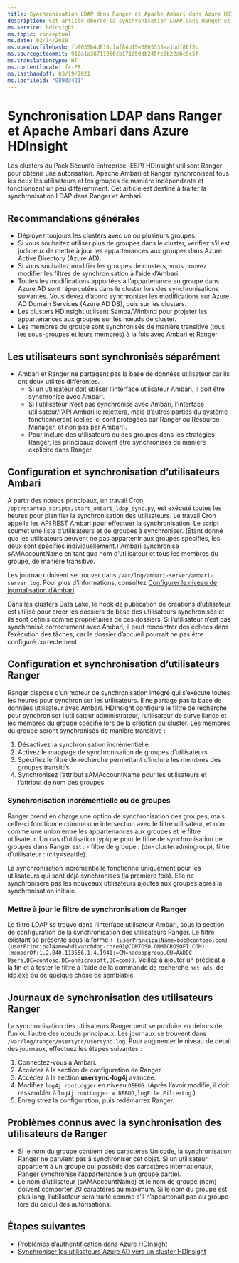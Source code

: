 ```yaml
---
title: Synchronisation LDAP dans Ranger et Apache Ambari dans Azure HDInsight
description: Cet article aborde la synchronisation LDAP dans Ranger et Ambari, et fournit des indications générales.
ms.service: hdinsight
ms.topic: conceptual
ms.date: 02/14/2020
ms.openlocfilehash: fb9035b4d816c1af84b15e6865335aa1bdf86f5b
ms.sourcegitcommit: 910a1a38711966cb171050db245fc3b22abc8c5f
ms.translationtype: HT
ms.contentlocale: fr-FR
ms.lasthandoff: 03/19/2021
ms.locfileid: "98933421"
---
```

# <a name="ldap-sync-in-ranger-and-apache-ambari-in-azure-hdinsight"></a>Synchronisation LDAP dans Ranger et Apache Ambari dans Azure HDInsight

Les clusters du Pack Sécurité Entreprise (ESP) HDInsight utilisent Ranger pour obtenir une autorisation. Apache Ambari et Ranger synchronisent tous les deux les utilisateurs et les groupes de manière indépendante et fonctionnent un peu différemment. Cet article est destiné à traiter la synchronisation LDAP dans Ranger et Ambari.

## <a name="general-guidelines"></a>Recommandations générales

* Déployez toujours les clusters avec un ou plusieurs groupes.
* Si vous souhaitez utiliser plus de groupes dans le cluster, vérifiez s’il est judicieux de mettre à jour les appartenances aux groupes dans Azure Active Directory (Azure AD).
* Si vous souhaitez modifier les groupes de clusters, vous pouvez modifier les filtres de synchronisation à l’aide d’Ambari.
* Toutes les modifications apportées à l’appartenance au groupe dans Azure AD sont répercutées dans le cluster lors des synchronisations suivantes. Vous devez d’abord synchroniser les modifications sur Azure AD Domain Services (Azure AD DS), puis sur les clusters.
* Les clusters HDInsight utilisent Samba/Winbind pour projeter les appartenances aux groupes sur les nœuds de cluster.
* Les membres du groupe sont synchronisés de manière transitive (tous les sous-groupes et leurs membres) à la fois avec Ambari et Ranger. 

## <a name="users-are-synced-separately"></a>Les utilisateurs sont synchronisés séparément

 * Ambari et Ranger ne partagent pas la base de données utilisateur car ils ont deux utilités différentes. 
   * Si un utilisateur doit utiliser l’interface utilisateur Ambari, il doit être synchronisé avec Ambari. 
   * Si l’utilisateur n’est pas synchronisé avec Ambari, l’interface utilisateur/l’API Ambari le rejettera, mais d’autres parties du système fonctionneront (celles-ci sont protégées par Ranger ou Resource Manager, et non pas par Ambari).
   * Pour inclure des utilisateurs ou des groupes dans les stratégies Ranger, les principaux doivent être synchronisés de manière explicite dans Ranger.

## <a name="ambari-user-sync-and-configuration"></a>Configuration et synchronisation d’utilisateurs Ambari

À partir des nœuds principaux, un travail Cron, `/opt/startup_scripts/start_ambari_ldap_sync.py`, est exécuté toutes les heures pour planifier la synchronisation des utilisateurs. Le travail Cron appelle les API REST Ambari pour effectuer la synchronisation. Le script soumet une liste d’utilisateurs et de groupes à synchroniser. (Étant donné que les utilisateurs peuvent ne pas appartenir aux groupes spécifiés, les deux sont spécifiés individuellement.) Ambari synchronise sAMAccountName en tant que nom d’utilisateur et tous les membres du groupe, de manière transitive.

Les journaux doivent se trouver dans `/var/log/ambari-server/ambari-server.log`. Pour plus d’informations, consultez [Configurer le niveau de journalisation d’Ambari](https://docs.cloudera.com/HDPDocuments/Ambari-latest/administering-ambari/content/amb_configure_ambari_logging_level.html).

Dans les clusters Data Lake, le hook de publication de créations d’utilisateur est utilisé pour créer les dossiers de base des utilisateurs synchronisés et ils sont définis comme propriétaires de ces dossiers. Si l’utilisateur n’est pas synchronisé correctement avec Ambari, il peut rencontrer des échecs dans l’exécution des tâches, car le dossier d’accueil pourrait ne pas être configuré correctement.

## <a name="ranger-user-sync-and-configuration"></a>Configuration et synchronisation d’utilisateurs Ranger

Ranger dispose d’un moteur de synchronisation intégré qui s’exécute toutes les heures pour synchroniser les utilisateurs. Il ne partage pas la base de données utilisateur avec Ambari. HDInsight configure le filtre de recherche pour synchroniser l’utilisateur administrateur, l’utilisateur de surveillance et les membres du groupe spécifié lors de la création du cluster. Les membres du groupe seront synchronisés de manière transitive :

1. Désactivez la synchronisation incrémentielle.
1. Activez le mappage de synchronisation de groupes d’utilisateurs.
1. Spécifiez le filtre de recherche permettant d’inclure les membres des groupes transitifs.
1. Synchronisez l’attribut sAMAccountName pour les utilisateurs et l’attribut de nom des groupes.

### <a name="group-or-incremental-sync"></a>Synchronisation incrémentielle ou de groupes

Ranger prend en charge une option de synchronisation des groupes, mais celle-ci fonctionne comme une intersection avec le filtre utilisateur, et non comme une union entre les appartenances aux groupes et le filtre utilisateur. Un cas d’utilisation typique pour le filtre de synchronisation de groupes dans Ranger est : - filtre de groupe : (dn=clusteradmingroup), filtre d’utilisateur : (city=seattle).

La synchronisation incrémentielle fonctionne uniquement pour les utilisateurs qui sont déjà synchronisés (la première fois). Elle ne synchronisera pas les nouveaux utilisateurs ajoutés aux groupes après la synchronisation initiale.

### <a name="update-ranger-sync-filter"></a>Mettre à jour le filtre de synchronisation de Ranger

Le filtre LDAP se trouve dans l’interface utilisateur Ambari, sous la section de configuration de la synchronisation des utilisateurs Ranger. Le filtre existant se présente sous la forme `(|(userPrincipalName=bob@contoso.com)(userPrincipalName=hdiwatchdog-core01@CONTOSO.ONMICROSOFT.COM)(memberOf:1.2.840.113556.1.4.1941:=CN=hadoopgroup,OU=AADDC Users,DC=contoso,DC=onmicrosoft,DC=com))`. Veillez à ajouter un prédicat à la fin et à tester le filtre à l’aide de la commande de recherche `net ads`, de ldp.exe ou de quelque chose de semblable.

## <a name="ranger-user-sync-logs"></a>Journaux de synchronisation des utilisateurs Ranger

La synchronisation des utilisateurs Ranger peut se produire en dehors de l’un ou l’autre des nœuds principaux. Les journaux se trouvent dans `/var/log/ranger/usersync/usersync.log`. Pour augmenter le niveau de détail des journaux, effectuez les étapes suivantes :

1. Connectez-vous à Ambari.
1. Accédez à la section de configuration de Ranger.
1. Accédez à la section **usersync-log4j** avancée.
1. Modifiez `log4j.rootLogger` en niveau `DEBUG`. (Après l’avoir modifié, il doit ressembler à `log4j.rootLogger = DEBUG,logFile,FilterLog`.)
1. Enregistrez la configuration, puis redémarrez Ranger.

## <a name="known-issues-with-ranger-user-sync"></a>Problèmes connus avec la synchronisation des utilisateurs de Ranger
* Si le nom du groupe contient des caractères Unicode, la synchronisation Ranger ne parvient pas à synchroniser cet objet. Si un utilisateur appartient à un groupe qui possède des caractères internationaux, Ranger synchronise l’appartenance à un groupe partiel.
* Le nom d’utilisateur (sAMAccountName) et le nom de groupe (nom) doivent comporter 20 caractères au maximum. Si le nom du groupe est plus long, l’utilisateur sera traité comme s’il n’appartenait pas au groupe lors du calcul des autorisations.

## <a name="next-steps"></a>Étapes suivantes

* [Problèmes d’authentification dans Azure HDInsight](./domain-joined-authentication-issues.md)
* [Synchroniser les utilisateurs Azure AD vers un cluster HDInsight](../hdinsight-sync-aad-users-to-cluster.md)
